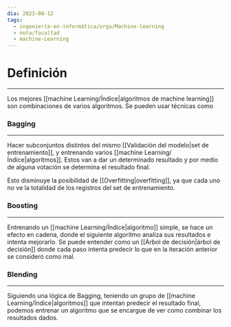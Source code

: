```yaml
---
dia: 2023-08-12
tags:
  - ingeniería-en-informática/orga/Machine-learning
  - nota/facultad
  - machine-Learning
---
```

# Definición
---
Los mejores [[machine Learning/Índice|algoritmos de machine learning]] son combinaciones de varios algoritmos. Se pueden usar técnicas como

### Bagging
---
Hacer subconjuntos distintos del mismo [[Validación del modelo|set de entrenamiento]], y entrenando varios [[machine Learning/Índice|algoritmos]]. Estos van a dar un determinado resultado y por medio de alguna votación se determina el resultado final.

Esto disminuye la posibilidad de [[Overfitting|overfitting]], ya que cada uno no ve la totalidad de los registros del set de entrenamiento.

### Boosting
---
Entrenando un [[machine Learning/Índice|algoritmo]] simple, se hace un efecto en cadena, donde el siguiente algoritmo analiza sus resultados e intenta mejorarlo. Se puede entender como un [[Árbol de decisión|árbol de decisión]] donde cada paso intenta predecir lo que en la iteración anterior se consideró como mal.

### Blending
---
Siguiendo una lógica de Bagging, teniendo un grupo de [[machine Learning/Índice|algoritmos]] que intentan predecir el resultado final, podemos entrenar un algoritmo que se encargue de ver como combinar los resultados dados.